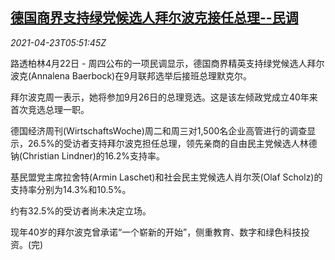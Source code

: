 <!--1619157662000-->
[德国商界支持绿党候选人拜尔波克接任总理--民调](https://cn.reuters.com/article/germany-business-baerbock-poll-0423-idCNKBS2CA0GR)
------

<div><i>2021-04-23T05:51:45Z</i></div><p>路透柏林4月22日 - 周四公布的一项民调显示，德国商界精英支持绿党候选人拜尔波克(Annalena Baerbock)在9月联邦选举后接班总理默克尔。</p><p>拜尔波克周一表示，她将参加9月26日的总理竞选。这是该左倾政党成立40年来首次竞选总理一职。</p><p>德国经济周刊(WirtschaftsWoche)周二和周三对1,500名企业高管进行的调查显示，26.5%的受访者支持拜尔波克担任总理，领先亲商的自由民主党候选人林德钠(Christian Lindner)的16.2%支持率。</p><p>基民盟党主席拉舍特(Armin Laschet)和社会民主党候选人肖尔茨(Olaf Scholz)的支持率分别为14.3%和10.5%。</p><p>约有32.5%的受访者尚未决定立场。</p><p>现年40岁的拜尔波克曾承诺“一个崭新的开始”，侧重教育、数字和绿色科技投资。(完)</p>
